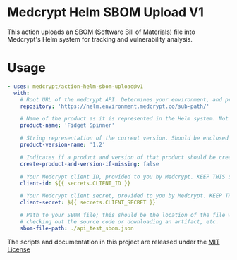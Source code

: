 # Medcrypt Helm SBOM Upload V1

This action uploads an SBOM (Software Bill of Materials) file into Medcrypt's Helm system for tracking and vulnerability
analysis.

# Usage

<!-- start usage -->

```yaml
- uses: medcrypt/action-helm-sbom-upload@v1
  with:
    # Root URL of the medcrypt API. Determines your environment, and provided to you by Medcrypt.
    repository: 'https://helm.environment.medcrypt.co/sub-path/'

    # Name of the product as it is represented in the Helm system. Not case sensitive for matching.
    product-name: 'Fidget Spinner'

    # String representation of the current version. Should be enclosed in quotes to prevent truncation of numeric values.
    product-version-name: '1.2'

    # Indicates if a product and version of that product should be created within Helm if no match is found. USE WITH CAUTION.
    create-product-and-version-if-missing: false

    # Your Medcrypt client ID, provided to you by Medcrypt. KEEP THIS SECURE and populate it from secrets.
    client-id: ${{ secrets.CLIENT_ID }}

    # Your Medcrypt client secret, provided to you by Medcrypt. KEEP THIS SECURE and populate it from secrets.
    client-secret: ${{ secrets.CLIENT_SECRET }}

    # Path to your SBOM file; this should be the location of the file within the current github workspace after
    # checking out the source code or downloading an artifact, etc.
    sbom-file-path: ./api_test_sbom.json
```

<!-- end usage -->

The scripts and documentation in this project are released under the [MIT License](LICENSE)
